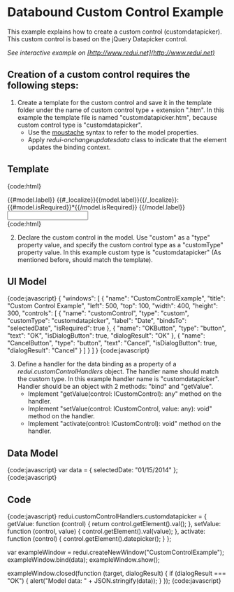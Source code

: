 # Databound Custom Control Example

This example explains how to create a custom control (customdatapicker). This custom control is based on the jQuery Datapicker control.

_See interactive example on [http://www.redui.net](http://www.redui.net)_

## Creation of a custom control requires the following steps:
1. Create a template for the custom control and save it in the template folder under the name of custom control type + extension ".htm". In this example the template file is named "customdatapicker.htm", because custom control type is "customdatapicker".
	* Use the [moustache](https://github.com/janl/mustache.js) syntax to refer to the model properties.
	* Apply _redui-onchangeupdatesdata_ class to indicate that the element updates the binding context.

## Template

{code:html}
<div id="{{id}}_template" class="redui-customdatapicker-outer redui-valid{{#model.cssClass}} {{model.cssClass}}{{/model.cssClass}}{{#model.isHidden}} redui-hidden{{/model.isHidden}}">
  {{#model.label}}<label for="{{id}}" class="redui-customdatapicker-label">
    <span>{{#_localize}}{{model.label}}{{/_localize}}: {{#model.isRequired}}*{{/model.isRequired}}</span>
  </label>{{/model.label}}
  <input id="{{id}}" name="{{name}}" data-name="{{name}}" class="redui-customdatapicker redui-focusable" type="text" />
  <div id="{{id}}_validationerrorbox" class="redui-validation-errorbox"></div>
</div>
{code:html}



2. Declare the custom control in the model. Use "custom" as a "type" property value, and specify the custom control type as a "customType" property value. In this example custom type is "customdatapicker" (As mentioned before, should match the template).

## UI Model

{code:javascript}
{
    "windows": [
        {
            "name": "CustomControlExample",
            "title": "Custom Control Example",
            "left": 500,
            "top": 100,
            "width": 400,
            "height": 300,
            "controls": [
                {
                    "name": "customControl",
                    "type": "custom",
                    "customType": "customdatapicker",
                    "label": "Date",
                    "bindsTo": "selectedDate",
                    "isRequired": true
                },
                {
                    "name": "OKButton",
                    "type": "button",
                    "text": "OK",
                    "isDialogButton": true,
                    "dialogResult": "OK"
                },
                {
                    "name": "CancelButton",
                    "type": "button",
                    "text": "Cancel",
                    "isDialogButton": true,
                    "dialogResult": "Cancel"
                }
            ]
        }
    ]
}
{code:javascript}



3. Define a handler for the data binding as a property of a _redui.customControlHandlers_ object. The handler name should match the custom type. In this example handler name is "customdatapicker". Handler should be an object with 2 methods: "bind" and "getValue".
	* Implement "getValue(control: ICustomControl): any" method on the handler.
	* Implement "setValue(control: ICustomControl, value: any): void" method on the handler.
	* Implement "activate(control: ICustomControl): void" method on the handler.

## Data Model

{code:javascript}
var data = {
    selectedDate: "01/15/2014"
};
{code:javascript}

## Code

{code:javascript}
redui.customControlHandlers.customdatapicker = {
	getValue: function (control) {
		return control.getElement().val();
	},
	setValue: function (control, value) {
		control.getElement().val(value);
	},
	activate: function (control) {
		control.getElement().datepicker();
	}
};

var exampleWindow = redui.createNewWindow("CustomControlExample");
exampleWindow.bind(data);
exampleWindow.show();

exampleWindow.closed(function (target, dialogResult) {
	if (dialogResult === "OK") {
		alert("Model data: " + JSON.stringify(data));
	}
});
{code:javascript}